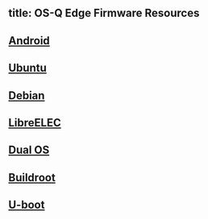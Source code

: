 title: OS-Q Edge Firmware Resources
---

## [Android](/edge/FirmwareAndroid.html)
## [Ubuntu](/edge/FirmwareUbuntu.html)
## [Debian](/edge/FirmwareDebian.html)
## [LibreELEC](/edge/FirmwareLibreelec.html)
## [Dual OS](/edge/FirmwareDualos.html)
## [Buildroot](/edge/FirmwareBuildroot.html)
## [U-boot](/edge/FirmwareUboot.html)
